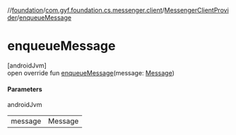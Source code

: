 //[foundation](../../../index.md)/[com.gyf.foundation.cs.messenger.client](../index.md)/[MessengerClientProvider](index.md)/[enqueueMessage](enqueue-message.md)

# enqueueMessage

[androidJvm]\
open override fun [enqueueMessage](enqueue-message.md)(message: [Message](https://developer.android.com/reference/kotlin/android/os/Message.html))

#### Parameters

androidJvm

| | |
|---|---|
| message | Message |